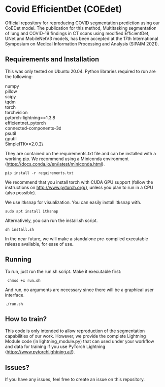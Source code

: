 # Covid EfficientDet (COEdet)
Official repository for reproducing COVID segmentation  prediction using our CoEDet model.
The publication for this method, Multitasking segmentation of lung and COVID-19 findings in CT scans using modified EfficientDet, UNet and MobileNetV3 models, has been accepted at the 17th International Symposium on Medical Information Processing and Analysis (SIPAIM 2021).

## Requirements and Installation

This was only tested on Ubuntu 20.04.
Python libraries required to run are the following: 

numpy\
pillow\
scipy\
tqdm\
torch\
torchvision\
pytorch-lightning==1.3.8\
efficientnet_pytorch\
connected-components-3d\
psutil\
gputil\
SimpleITK==2.0.2\

They are contained on the requirements.txt file and can be installed with a working pip. We recommend using a Miniconda environment (https://docs.conda.io/en/latest/miniconda.html).

    pip install -r requirements.txt

We recommend that you install torch with CUDA GPU support (follow the instructions on http://www.pytorch.org/), unless you plan to run in a CPU (also possible).

We use itksnap for visualization. You can easily install itksnap with.

    sudo apt install itksnap

Alternatively, you can run the install.sh script.
    
    sh install.sh

In the near future, we will make a standalone pre-compiled executable release available, for ease of use.

## Running 

To run, just run the run.sh script. Make it executable first:

     chmod +x run.sh
    
And run, no arguments are necessary since there will be a graphical user interface.

    ./run.sh

## How to train?

This code is only intended to allow reproduction of the segmentation capabilities of our work. 
However, we provide the complete Lightning Module code (in lightning_module.py) that can used under your workflow and data for training if you use PyTorch Lightning (https://www.pytorchlightning.ai/).

## Issues?

If you have any issues, feel free to create an issue on this repository.

